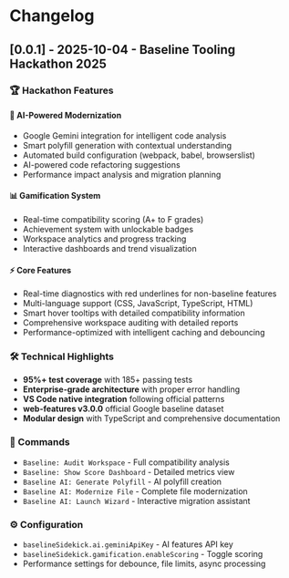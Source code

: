 # Changelog

## [0.0.1] - 2025-10-04 - Baseline Tooling Hackathon 2025

### 🏆 Hackathon Features

#### 🤖 AI-Powered Modernization
- Google Gemini integration for intelligent code analysis
- Smart polyfill generation with contextual understanding  
- Automated build configuration (webpack, babel, browserslist)
- AI-powered code refactoring suggestions
- Performance impact analysis and migration planning

#### 📊 Gamification System
- Real-time compatibility scoring (A+ to F grades)
- Achievement system with unlockable badges
- Workspace analytics and progress tracking
- Interactive dashboards and trend visualization

#### ⚡ Core Features  
- Real-time diagnostics with red underlines for non-baseline features
- Multi-language support (CSS, JavaScript, TypeScript, HTML)
- Smart hover tooltips with detailed compatibility information
- Comprehensive workspace auditing with detailed reports
- Performance-optimized with intelligent caching and debouncing

### 🛠️ Technical Highlights
- **95%+ test coverage** with 185+ passing tests
- **Enterprise-grade architecture** with proper error handling
- **VS Code native integration** following official patterns
- **web-features v3.0.0** official Google baseline dataset
- **Modular design** with TypeScript and comprehensive documentation

### 📝 Commands
- `Baseline: Audit Workspace` - Full compatibility analysis
- `Baseline: Show Score Dashboard` - Detailed metrics view  
- `Baseline AI: Generate Polyfill` - AI polyfill creation
- `Baseline AI: Modernize File` - Complete file modernization
- `Baseline AI: Launch Wizard` - Interactive migration assistant

### ⚙️ Configuration
- `baselineSidekick.ai.geminiApiKey` - AI features API key
- `baselineSidekick.gamification.enableScoring` - Toggle scoring
- Performance settings for debounce, file limits, async processing

